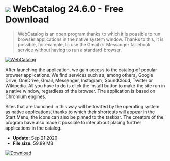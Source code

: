 # ![](https://cdn.softexe.net/static/icon/1/webcatalog-9591.png) WebCatalog 24.6.0 - Free Download

> WebCatalog is an open program thanks to which it is possible to run browser applications in the native system window. Thanks to this, it is possible, for example, to use the Gmail or Messanger facebook service without having to run a standard browser.

[![WebCatalog](https://gallery.dpcdn.pl/imgc/Tools/74542/g_-_420x350_1.5_-_x20170309162521_0.png)](https://softexe.net/win/internet/other/webcatalog:aeap.html)

After launching the application, we gain access to the catalog of popular browser applications. We find services such as, among others, Google Drive, OneDrive, Gmail, Messenger, Instagram, SoundCloud, Twitter or Wikipedia. All you have to do is click the install button to make the site run in a native window, regardless of the browser. The application is based on Chromium engines.
 
 Sites that are launched in this way will be treated by the operating system as native applications, thanks to which their shortcuts will appear in the Start Menu, the icons can also be pinned to the taskbar. The creators of the program have also made it possible to infer about placing further applications in the catalog.


- **Update:** Sep 21 2020
- **File size:** 59.89 MB

[![Download](https://cdn.softexe.net/static/img/download.png)](https://softexe.net/win/internet/other/webcatalog:aeap.html)

